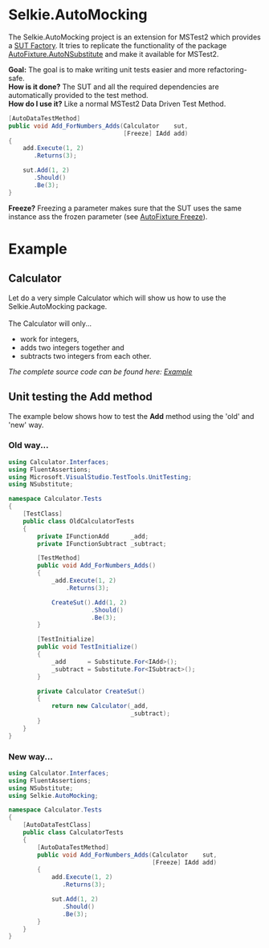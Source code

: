 # Selkie.AutoMocking
The Selkie.AutoMocking project is an extension for MSTest2 which provides a [SUT Factory](http://blog.ploeh.dk/2009/02/13/SUTFactory.aspx). It tries to replicate the functionality of the package [AutoFixture.AutoNSubstitute](https://github.com/AutoFixture/AutoFixture) and make it available for MSTest2.

**Goal:** The goal is to make writing unit tests easier and more refactoring-safe.
<br>
**How is it done?** The SUT and all the required dependencies are automatically provided to the test method.
<br>
**How do I use it?** Like a normal MSTest2 Data Driven Test Method.
<br>
```csharp
[AutoDataTestMethod]
public void Add_ForNumbers_Adds(Calculator    sut,
                                [Freeze] IAdd add)
{
    add.Execute(1, 2)
       .Returns(3);

    sut.Add(1, 2)
       .Should()
       .Be(3);
}
```
**Freeze?** Freezing a parameter makes sure that the SUT uses the same instance ass the frozen parameter (see [AutoFixture Freeze](https://blog.ploeh.dk/2010/03/17/AutoFixtureFreeze/)).

# Example
## Calculator
Let do a very simple Calculator which will show us how to use the Selkie.AutoMocking package.
<br><br>
The Calculator will only...
* work for integers,
* adds two integers together and
* subtracts two integers from each other.

_The complete source code can be found here: [Example](https://github.com/tschroedter/Selkie.AutoMocking/tree/master/src/Example)_

## Unit testing the Add method
The example below shows how to test the **Add** method using the 'old' and 'new' way.

### Old way...
```csharp
using Calculator.Interfaces;
using FluentAssertions;
using Microsoft.VisualStudio.TestTools.UnitTesting;
using NSubstitute;

namespace Calculator.Tests
{
    [TestClass]
    public class OldCalculatorTests
    {
        private IFunctionAdd      _add;
        private IFunctionSubtract _subtract;

        [TestMethod]
        public void Add_ForNumbers_Adds()
        {
            _add.Execute(1, 2)
                .Returns(3);

            CreateSut().Add(1, 2)
                       .Should()
                       .Be(3);
        }

        [TestInitialize]
        public void TestInitialize()
        {
            _add      = Substitute.For<IAdd>();
            _subtract = Substitute.For<ISubtract>();
        }

        private Calculator CreateSut()
        {
            return new Calculator(_add,
                                  _subtract);
        }
    }
}
```

### New way...
```csharp
using Calculator.Interfaces;
using FluentAssertions;
using NSubstitute;
using Selkie.AutoMocking;

namespace Calculator.Tests
{
    [AutoDataTestClass]
    public class CalculatorTests
    {
        [AutoDataTestMethod]
        public void Add_ForNumbers_Adds(Calculator    sut,
                                        [Freeze] IAdd add)
        {
            add.Execute(1, 2)
               .Returns(3);

            sut.Add(1, 2)
               .Should()
               .Be(3);
        }
    }
}
```
